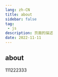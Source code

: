 ```yaml
---
lang: zh-CN
title: about
sidebar: false
tag: 
 - js
description: 页面的描述
date: 2022-11-11
---
```


## about

111222333

